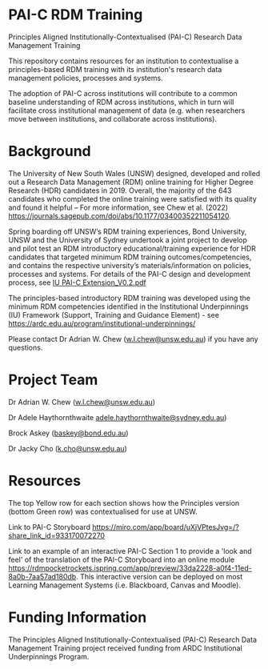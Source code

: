 # PAI-C RDM Training
Principles Aligned Institutionally-Contextualised (PAI-C) Research Data Management Training

This repository contains resources for an institution to contextualise a principles-based RDM training with its institution's research data management policies, processes and systems.

The adoption of PAI-C across institutions will contribute to a common baseline understanding of RDM across institutions, which in turn will facilitate cross institutional management of data (e.g. when researchers move between institutions, and collaborate across institutions). 

# Background
The University of New South Wales (UNSW) designed, developed and rolled out a Research Data Management (RDM) online training for Higher Degree Research (HDR) candidates in 2019. Overall, the majority of the 643 candidates who completed the online training were satisfied with its quality and found it helpful – For more information, see Chew et al. (2022) https://journals.sagepub.com/doi/abs/10.1177/03400352211054120.

Spring boarding off UNSW’s RDM training experiences, Bond University, UNSW and the University of Sydney undertook a joint project to develop and pilot test an RDM introductory educational/training experience for HDR candidates that targeted minimum RDM training outcomes/competencies, and contains the respective university’s materials/information on policies, processes and systems. For details of the PAI-C design and development process, see [IU PAI-C Extension_V0.2.pdf](https://github.com/Adrian-W-Chew/PAI-C-RDM-Training/files/10531677/IU.PAI-C.Extension_V0.2.pdf)

The principles-based introductory RDM training was developed using the minimum RDM competencies identified in the Institutional Underpinnings (IU) Framework (Support, Training and Guidance Element) - see https://ardc.edu.au/program/institutional-underpinnings/

Please contact Dr Adrian W. Chew (w.l.chew@unsw.edu.au) if you have any questions.

# Project Team
Dr Adrian W. Chew (w.l.chew@unsw.edu.au)

Dr Adele Haythornthwaite adele.haythornthwaite@sydney.edu.au)

Brock Askey (baskey@bond.edu.au)

Dr Jacky Cho (k.cho@unsw.edu.au)

# Resources
The top Yellow row for each section shows how the Principles version (bottom Green row) was contextualised for use at UNSW.

Link to PAI-C Storyboard https://miro.com/app/board/uXjVPtesJvg=/?share_link_id=933170072270

Link to an example of an interactive PAI-C Section 1 to provide a 'look and feel' of the translation of the PAI-C Storyboard into an online module https://rdmpocketrockets.ispring.com/app/preview/33da2228-a0f4-11ed-8a0b-7aa57ad180db. This interactive version can be deployed on most Learning Management Systems (i.e. Blackboard, Canvas and Moodle).

# Funding Information
The Principles Aligned Institutionally-Contextualised (PAI-C) Research Data Management Training project received funding from ARDC Institutional Underpinnings Program.

